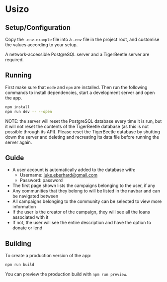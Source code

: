 # Usizo

## Setup/Configuration

Copy the `.env.example` file into a `.env` file in the project root, and customise the values according to your setup.

A network-accessible PostgreSQL server and a TigerBeetle server are required.

## Running

First make sure that `node` and `npm` are installed. Then run the following commands to install dependencies, start a development server and open the app.

```bash
npm install
npm run dev -- --open
```

NOTE: the server will reset the PostgreSQL database every time it is run, but it will not reset the contents of the TigerBeetle database (as this is not possible through its API). Please reset the TigerBeetle database by shutting down the server and deleting and recreating its data file before running the server again.

## Guide

* A user account is automatically added to the database with:
  * Username: luke.eberhard@gmail.com
  * Password: password
* The first page shown lists the campaigns belonging to the user, if any
* Any communities that they belong to will be listed in the navbar and can be navigated between
* All campaigns belonging to the community can be selected to view more information
* If the user is the creator of the campaign, they will see all the loans associated with it
* If not, the user will see the entire description and have the option to donate or lend

## Building

To create a production version of the app:

```bash
npm run build
```

You can preview the production build with `npm run preview`.
